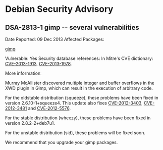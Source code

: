 
Debian Security Advisory
========================


DSA-2813-1 gimp -- several vulnerabilities
------------------------------------------



Date Reported:
09 Dec 2013
Affected Packages:

[gimp](https://packages.debian.org/src:gimp)

Vulnerable:
Yes
Security database references:
In Mitre's CVE dictionary: [CVE-2013-1913](https://security-tracker.debian.org/tracker/CVE-2013-1913), [CVE-2013-1978](https://security-tracker.debian.org/tracker/CVE-2013-1978).  

More information:

Murray McAllister discovered multiple integer and buffer overflows in the
XWD plugin in Gimp, which can result in the execution of arbitrary code.


For the oldstable distribution (squeeze), these problems have been fixed
in version 2.6.10-1+squeeze4. This update also fixes [CVE-2012-3403](https://security-tracker.debian.org/tracker/CVE-2012-3403),
[CVE-2012-3481](https://security-tracker.debian.org/tracker/CVE-2012-3481) and [CVE-2012-5576](https://security-tracker.debian.org/tracker/CVE-2012-5576).


For the stable distribution (wheezy), these problems have been fixed in
version 2.8.2-2+deb7u1.


For the unstable distribution (sid), these problems will be fixed soon.


We recommend that you upgrade your gimp packages.





